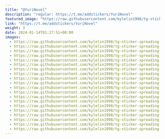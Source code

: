```yaml
---
title: "@YuriNovel"
description: "regular: https://t.me/addstickers/YuriNovel"
featured_image: "https://raw.githubusercontent.com/kylelin1998/tg-sticker-spreading-worldwide-images/main/img/801bc35f-cb2d-4bae-822f-363fe17dabd1.jpg"
link: "https://t.me/addstickers/YuriNovel"
weight: 3
date: 2024-01-14T01:27:51+08:00
images:
  - https://raw.githubusercontent.com/kylelin1998/tg-sticker-spreading-worldwide-images/main/img/801bc35f-cb2d-4bae-822f-363fe17dabd1.jpg
  - https://raw.githubusercontent.com/kylelin1998/tg-sticker-spreading-worldwide-images/main/img/d0511a9b-af96-46fd-9d75-6b13e7b3ef3e.jpg
  - https://raw.githubusercontent.com/kylelin1998/tg-sticker-spreading-worldwide-images/main/img/caf198e8-283f-4318-b4fe-255a71338507.jpg
  - https://raw.githubusercontent.com/kylelin1998/tg-sticker-spreading-worldwide-images/main/img/9ae92cdd-b124-4c34-af00-6ab5823475bf.jpg
  - https://raw.githubusercontent.com/kylelin1998/tg-sticker-spreading-worldwide-images/main/img/1a988155-2d15-4355-a5da-c4ca6aad5756.jpg
  - https://raw.githubusercontent.com/kylelin1998/tg-sticker-spreading-worldwide-images/main/img/fc30e2fe-387b-4b36-aba7-b4bcc3ff2f1c.jpg
  - https://raw.githubusercontent.com/kylelin1998/tg-sticker-spreading-worldwide-images/main/img/66d94bb9-0ca6-4f6e-a137-5ad215ed01dc.jpg
  - https://raw.githubusercontent.com/kylelin1998/tg-sticker-spreading-worldwide-images/main/img/dd0b3d66-71c9-498d-a158-2534c516337b.jpg
  - https://raw.githubusercontent.com/kylelin1998/tg-sticker-spreading-worldwide-images/main/img/872c092b-b147-4bd9-99f5-a3fe759ae943.jpg
  - https://raw.githubusercontent.com/kylelin1998/tg-sticker-spreading-worldwide-images/main/img/8599de38-52ed-4e12-a818-6cd568845a25.jpg
  - https://raw.githubusercontent.com/kylelin1998/tg-sticker-spreading-worldwide-images/main/img/3dc48702-cbd7-4a81-83cd-66f33db579ae.jpg
  - https://raw.githubusercontent.com/kylelin1998/tg-sticker-spreading-worldwide-images/main/img/f5db0389-287f-4c28-87bc-4414f32d249a.jpg
  - https://raw.githubusercontent.com/kylelin1998/tg-sticker-spreading-worldwide-images/main/img/ab22f544-1e3c-41b5-ac67-62c67ef2a2d2.jpg
  - https://raw.githubusercontent.com/kylelin1998/tg-sticker-spreading-worldwide-images/main/img/c4c494fc-4712-422b-9d0d-7b0b66305c09.jpg
  - https://raw.githubusercontent.com/kylelin1998/tg-sticker-spreading-worldwide-images/main/img/a8ccb5a8-12d9-4b0d-8044-41fb2b591d55.jpg
  - https://raw.githubusercontent.com/kylelin1998/tg-sticker-spreading-worldwide-images/main/img/825f9058-f09c-47c3-80e6-0253cf30d938.jpg
  - https://raw.githubusercontent.com/kylelin1998/tg-sticker-spreading-worldwide-images/main/img/0e2faf67-db82-4d61-8a59-c59bc1aef13a.jpg
  - https://raw.githubusercontent.com/kylelin1998/tg-sticker-spreading-worldwide-images/main/img/5c921b3c-255b-41e9-bc0f-2defa0d5b9cb.jpg
  - https://raw.githubusercontent.com/kylelin1998/tg-sticker-spreading-worldwide-images/main/img/3fbf1c36-eae6-4f3e-9d88-6d843419c8c3.jpg
  - https://raw.githubusercontent.com/kylelin1998/tg-sticker-spreading-worldwide-images/main/img/2b8ba28b-2afe-46ed-aecf-4edf6ace3a70.jpg
---
```

